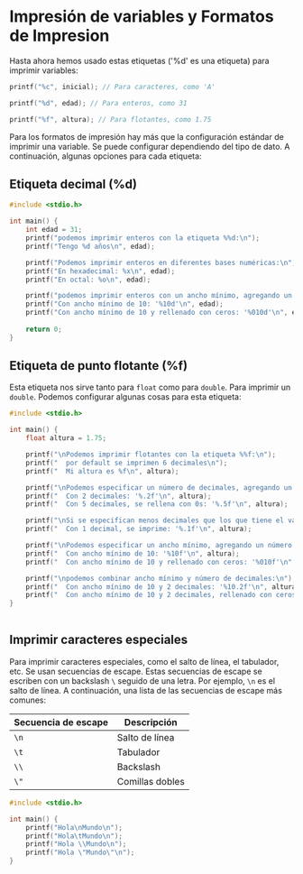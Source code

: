 # Impresión de variables y Formatos de Impresion
Hasta ahora hemos usado estas etiquetas ('%d' es una etiqueta) para imprimir variables:
```c
printf("%c", inicial); // Para caracteres, como 'A'

printf("%d", edad); // Para enteros, como 31

printf("%f", altura); // Para flotantes, como 1.75
```

Para los formatos de impresión hay más que la configuración estándar de imprimir una variable. Se puede configurar dependiendo del tipo de dato. A continuación, algunas opciones para cada etiqueta:

## Etiqueta decimal (%d)
```c
#include <stdio.h>

int main() {
    int edad = 31;
    printf("podemos imprimir enteros con la etiqueta %%d:\n");
    printf("Tengo %d años\n", edad);

    printf("Podemos imprimir enteros en diferentes bases numéricas:\n");
    printf("En hexadecimal: %x\n", edad);
    printf("En octal: %o\n", edad);

    printf("podemos imprimir enteros con un ancho mínimo, agregando un número antes de la d en la etiqueta:\n");
    printf("Con ancho mínimo de 10: '%10d'\n", edad);
    printf("Con ancho mínimo de 10 y rellenado con ceros: '%010d'\n", edad);
    
    return 0;
}

```

## Etiqueta de punto flotante (%f)
Esta etiqueta nos sirve tanto para `float` como para `double`. Para imprimir un `double`. Podemos configurar algunas cosas para esta etiqueta:

```c
#include <stdio.h>

int main() {
    float altura = 1.75;

    printf("\nPodemos imprimir flotantes con la etiqueta %%f:\n");
    printf("  por default se imprimen 6 decimales\n");
    printf("  Mi altura es %f\n", altura);

    printf("\nPodemos especificar un número de decimales, agregando un punto y un número después de la f en la etiqueta:\n");
    printf("  Con 2 decimales: '%.2f'\n", altura);
    printf("  Con 5 decimales, se rellena con 0s: '%.5f'\n", altura);

    printf("\nSi se especifican menos decimales que los que tiene el valor, se redondea:\n");
    printf("  Con 1 decimal, se imprime: '%.1f'\n", altura);

    printf("\nPodemos especificar un ancho mínimo, agregando un número antes de la f en la etiqueta:\n");
    printf("  Con ancho mínimo de 10: '%10f'\n", altura);
    printf("  Con ancho mínimo de 10 y rellenado con ceros: '%010f'\n", altura);

    printf("\npodemos combinar ancho mínimo y número de decimales:\n");
    printf("  Con ancho mínimo de 10 y 2 decimales: '%10.2f'\n", altura);
    printf("  Con ancho mínimo de 10 y 2 decimales, rellenado con ceros: '%010.2f'\n", altura);
}
    
```

## Imprimir caracteres especiales
Para imprimir caracteres especiales, como el salto de línea, el tabulador, etc. Se usan secuencias de escape. Estas secuencias de escape se escriben con un backslash `\` seguido de una letra. Por ejemplo, `\n` es el salto de línea. A continuación, una lista de las secuencias de escape más comunes:

| Secuencia de escape | Descripción |
| --- | --- |
| `\n` | Salto de línea |
| `\t` | Tabulador |
| `\\` | Backslash |
| `\"` | Comillas dobles |

```c
#include <stdio.h>

int main() {
    printf("Hola\nMundo\n");
    printf("Hola\tMundo\n");
    printf("Hola \\Mundo\n");
    printf("Hola \"Mundo\"\n");
}

``` 